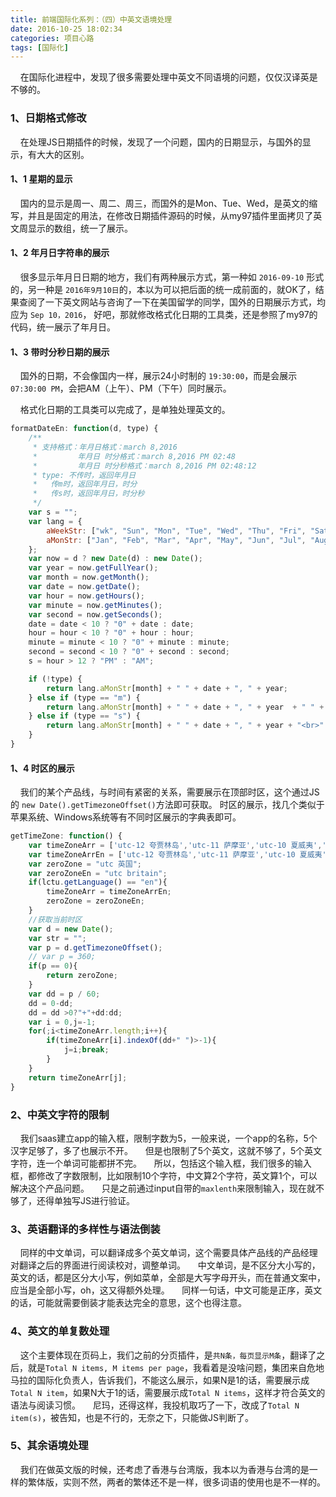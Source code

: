 ```yaml
---
title: 前端国际化系列：（四）中英文语境处理
date: 2016-10-25 18:02:34
categories: 项目心路
tags: [国际化]
---
```


&nbsp;&nbsp;&nbsp;&nbsp;在国际化进程中，发现了很多需要处理中英文不同语境的问题，仅仅汉译英是不够的。

### 1、日期格式修改

&nbsp;&nbsp;&nbsp;&nbsp;在处理JS日期插件的时候，发现了一个问题，国内的日期显示，与国外的显示，有大大的区别。

#### 1、1 星期的显示

&nbsp;&nbsp;&nbsp;&nbsp;国内的显示是周一、周二、周三，而国外的是Mon、Tue、Wed，是英文的缩写，并且是固定的用法，在修改日期插件源码的时候，从my97插件里面拷贝了英文周显示的数组，统一了展示。
<!--more-->

#### 1、2 年月日字符串的展示
&nbsp;&nbsp;&nbsp;&nbsp;很多显示年月日日期的地方，我们有两种展示方式，第一种如 `2016-09-10` 形式的，另一种是 `2016年9月10日`的，本以为可以把后面的统一成前面的，就OK了，结果查阅了一下英文网站与咨询了一下在美国留学的同学，国外的日期展示方式，均应为 `Sep 10，2016`，
好吧，那就修改格式化日期的工具类，还是参照了my97的代码，统一展示了年月日。

#### 1、3 带时分秒日期的展示
&nbsp;&nbsp;&nbsp;&nbsp;国外的日期，不会像国内一样，展示24小时制的 `19:30:00`，而是会展示 `07:30:00 PM`，会把AM（上午）、PM（下午）同时展示。

&nbsp;&nbsp;&nbsp;&nbsp;格式化日期的工具类可以完成了，是单独处理英文的。
``` javascript 
formatDateEn: function(d, type) {
	/**
	 * 支持格式：年月日格式：march 8,2016
	 *         年月日 时分格式：march 8,2016 PM 02:48
	 *         年月日 时分秒格式：march 8,2016 PM 02:48:12
	 * type: 不传时，返回年月日
	 * 	 传m时，返回年月日，时分
	 * 	 传s时，返回年月日，时分秒
	 */
	var s = "";
	var lang = {
		aWeekStr: ["wk", "Sun", "Mon", "Tue", "Wed", "Thu", "Fri", "Sat"],
		aMonStr: ["Jan", "Feb", "Mar", "Apr", "May", "Jun", "Jul", "Aug", "Sep", "Oct", "Nov", "Dec"],
	};
	var now = d ? new Date(d) : new Date();
	var year = now.getFullYear();
	var month = now.getMonth();
	var date = now.getDate();
	var hour = now.getHours();
	var minute = now.getMinutes();
	var second = now.getSeconds();
	date = date < 10 ? "0" + date : date;
	hour = hour < 10 ? "0" + hour : hour;
	minute = minute < 10 ? "0" + minute : minute;
	second = second < 10 ? "0" + second : second;
	s = hour > 12 ? "PM" : "AM";

	if (!type) {
		return lang.aMonStr[month] + " " + date + ", " + year;
	} else if (type == "m") {
		return lang.aMonStr[month] + " " + date + ", " + year  + " " + hour + ":" + minute+ " " + s;
	} else if (type == "s") {
		return lang.aMonStr[month] + " " + date + ", " + year + "<br>" + hour + ":" + minute + ":" + second + " " + s;
	}
}
```

#### 1、4 时区的展示
&nbsp;&nbsp;&nbsp;&nbsp;我们的某个产品线，与时间有紧密的关系，需要展示在顶部时区，这个通过JS的 `new Date().getTimezoneOffset()`方法即可获取。
时区的展示，找几个类似于苹果系统、Windows系统等有不同时区展示的字典表即可。
``` javascript
getTimeZone: function() {
	var timeZoneArr = ['utc-12 夸贾林岛','utc-11 萨摩亚','utc-10 夏威夷','utc-9 阿拉斯加','utc-8 太平洋时间(美国和加拿大)','utc-7 山地时间(美国和加拿大)','utc-6 中部时间(美国和加拿大)','utc-5 东部时间(美国和加拿大)','utc-4：30 加拉加斯','utc-4 大西洋时间（加拿大）','utc-3：30 纽芬兰','utc-3 萨尔瓦多','utc-2 中大西洋','utc-1 亚速尔群岛','utc 英国','utc+1 柏林、法国、丹麦','utc+2 罗马、巴勒斯坦、希腊','utc+3 科威特','utc+4 毛里求斯','utc+5 印度','utc+6 缅甸、尼泊尔','utc+6：30 仰光','utc+7 曼谷','utc+8 北京','utc+9 首尔','utc+9：30 达尔文','utc+10 澳大利亚','utc+11 所罗门群岛','utc+12 新西兰','utc+13 努库阿洛法','utc+14 圣诞岛'];
	var timeZoneArrEn = ['utc-12 夸贾林岛','utc-11 萨摩亚','utc-10 夏威夷','utc-9 阿拉斯加','utc-8 太平洋时间(美国和加拿大)','utc-7 山地时间(美国和加拿大)','utc-6 中部时间(美国和加拿大)','utc-5 东部时间(美国和加拿大)','utc-4：30 加拉加斯','utc-4 大西洋时间（加拿大）','utc-3：30 纽芬兰','utc-3 萨尔瓦多','utc-2 中大西洋','utc-1 亚速尔群岛','utc 英国','utc+1 柏林、法国、丹麦','utc+2 罗马、巴勒斯坦、希腊','utc+3 科威特','utc+4 毛里求斯','utc+5 印度','utc+6 缅甸、尼泊尔','utc+6：30 仰光','utc+7 曼谷','utc+8 Beijing','utc+9 首尔','utc+9：30 达尔文','utc+10 澳大利亚','utc+11 所罗门群岛','utc+12 新西兰','utc+13 努库阿洛法','utc+14 圣诞岛'];
	var zeroZone = "utc 英国";
	var zeroZoneEn = "utc britain";
	if(lctu.getLanguage() == "en"){
		timeZoneArr = timeZoneArrEn;
		zeroZone = zeroZoneEn;
	}
	//获取当前时区
	var d = new Date();
	var str = "";
	var p = d.getTimezoneOffset();
	// var p = 360;
	if(p == 0){
		return zeroZone;
	}
	var dd = p / 60;
	dd = 0-dd;
	dd = dd >0?"+"+dd:dd;
	var i = 0,j=-1;
	for(;i<timeZoneArr.length;i++){
		if(timeZoneArr[i].indexOf(dd+" ")>-1){
			j=i;break;
		}
	}
	return timeZoneArr[j];
}
```

### 2、中英文字符的限制
&nbsp;&nbsp;&nbsp;&nbsp;我们saas建立app的输入框，限制字数为5，一般来说，一个app的名称，5个汉字足够了，多了也展示不开。
&nbsp;&nbsp;&nbsp;&nbsp;但是也限制了5个英文，这就不够了，5个英文字符，连一个单词可能都拼不完。
&nbsp;&nbsp;&nbsp;&nbsp;所以，包括这个输入框，我们很多的输入框，都修改了字数限制，比如限制10个字符，中文算2个字符，英文算1个，可以解决这个产品问题。
&nbsp;&nbsp;&nbsp;&nbsp;只是之前通过input自带的`maxlenth`来限制输入，现在就不够了，还得单独写JS进行验证。

### 3、英语翻译的多样性与语法倒装
&nbsp;&nbsp;&nbsp;&nbsp;同样的中文单词，可以翻译成多个英文单词，这个需要具体产品线的产品经理对翻译之后的界面进行阅读校对，调整单词。
&nbsp;&nbsp;&nbsp;&nbsp;中文单词，是不区分大小写的，英文的话，都是区分大小写，例如菜单，全部是大写字母开头，而在普通文案中，应当是全部小写，oh，这又得额外处理。
&nbsp;&nbsp;&nbsp;&nbsp;同样一句话，中文可能是正序，英文的话，可能就需要倒装才能表达完全的意思，这个也得注意。

### 4、英文的单复数处理
&nbsp;&nbsp;&nbsp;&nbsp;这个主要体现在页码上，我们之前的分页插件，是`共N条，每页显示M条`，翻译了之后，就是`Total N items, M items per page`，我看着是没啥问题，集团来自危地马拉的国际化负责人，告诉我们，不能这么展示，如果N是1的话，需要展示成`Total N item`，如果N大于1的话，需要展示成`Total N items`，这样才符合英文的语法与阅读习惯。
&nbsp;&nbsp;&nbsp;&nbsp;尼玛，还得这样，我投机取巧了一下，改成了`Total N item(s)`，被告知，也是不行的，无奈之下，只能做JS判断了。

### 5、其余语境处理
&nbsp;&nbsp;&nbsp;&nbsp;我们在做英文版的时候，还考虑了香港与台湾版，我本以为香港与台湾的是一样的繁体版，实则不然，两者的繁体还不是一样，很多词语的使用也是不一样的。



